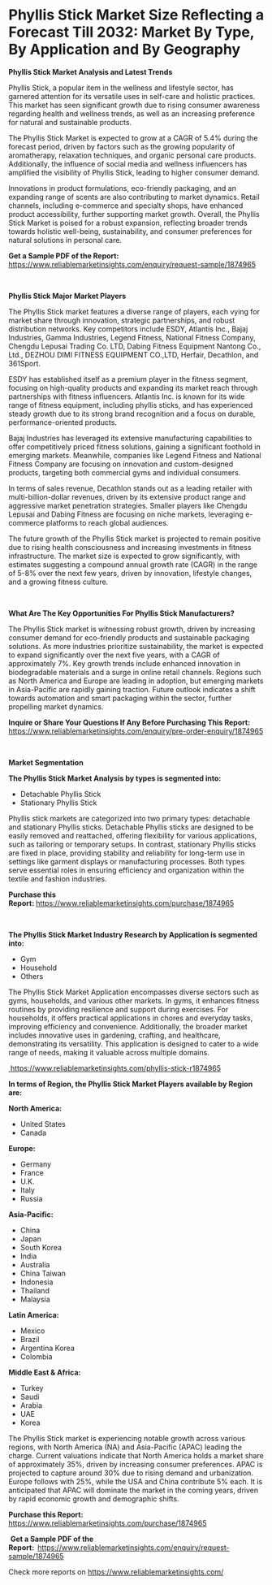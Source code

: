 <p><h1>Phyllis Stick Market Size Reflecting a Forecast Till 2032: Market By Type, By Application and By Geography</h1></p><p><strong>Phyllis Stick Market Analysis and Latest Trends</strong></p>
<p><p>Phyllis Stick, a popular item in the wellness and lifestyle sector, has garnered attention for its versatile uses in self-care and holistic practices. This market has seen significant growth due to rising consumer awareness regarding health and wellness trends, as well as an increasing preference for natural and sustainable products. </p><p>The Phyllis Stick Market is expected to grow at a CAGR of 5.4% during the forecast period, driven by factors such as the growing popularity of aromatherapy, relaxation techniques, and organic personal care products. Additionally, the influence of social media and wellness influencers has amplified the visibility of Phyllis Stick, leading to higher consumer demand. </p><p>Innovations in product formulations, eco-friendly packaging, and an expanding range of scents are also contributing to market dynamics. Retail channels, including e-commerce and specialty shops, have enhanced product accessibility, further supporting market growth. Overall, the Phyllis Stick Market is poised for a robust expansion, reflecting broader trends towards holistic well-being, sustainability, and consumer preferences for natural solutions in personal care.</p></p>
<p><strong>Get a Sample PDF of the Report:&nbsp;</strong> <a href="https://www.reliablemarketinsights.com/enquiry/request-sample/1874965?utm_campaign=1938&utm_medium=2&utm_source=Github&utm_content=ia&utm_term=09022025&utm_id=phyllis-stick">https://www.reliablemarketinsights.com/enquiry/request-sample/1874965</a></p>
<p>&nbsp;</p>
<p><strong>Phyllis Stick Major Market Players</strong></p>
<p><p>The Phyllis Stick market features a diverse range of players, each vying for market share through innovation, strategic partnerships, and robust distribution networks. Key competitors include ESDY, Atlantis Inc., Bajaj Industries, Gamma Industries, Legend Fitness, National Fitness Company, Chengdu Lepusai Trading Co. LTD, Dabing Fitness Equipment Nantong Co., Ltd., DEZHOU DIMI FITNESS EQUIPMENT CO.,LTD, Herfair, Decathlon, and 361Sport.</p><p>ESDY has established itself as a premium player in the fitness segment, focusing on high-quality products and expanding its market reach through partnerships with fitness influencers. Atlantis Inc. is known for its wide range of fitness equipment, including phyllis sticks, and has experienced steady growth due to its strong brand recognition and a focus on durable, performance-oriented products.</p><p>Bajaj Industries has leveraged its extensive manufacturing capabilities to offer competitively priced fitness solutions, gaining a significant foothold in emerging markets. Meanwhile, companies like Legend Fitness and National Fitness Company are focusing on innovation and custom-designed products, targeting both commercial gyms and individual consumers.</p><p>In terms of sales revenue, Decathlon stands out as a leading retailer with multi-billion-dollar revenues, driven by its extensive product range and aggressive market penetration strategies. Smaller players like Chengdu Lepusai and Dabing Fitness are focusing on niche markets, leveraging e-commerce platforms to reach global audiences.</p><p>The future growth of the Phyllis Stick market is projected to remain positive due to rising health consciousness and increasing investments in fitness infrastructure. The market size is expected to grow significantly, with estimates suggesting a compound annual growth rate (CAGR) in the range of 5-8% over the next few years, driven by innovation, lifestyle changes, and a growing fitness culture.</p></p>
<p>&nbsp;</p>
<p><strong>What Are The Key Opportunities For Phyllis Stick Manufacturers?</strong></p>
<p><p>The Phyllis Stick market is witnessing robust growth, driven by increasing consumer demand for eco-friendly products and sustainable packaging solutions. As more industries prioritize sustainability, the market is expected to expand significantly over the next five years, with a CAGR of approximately 7%. Key growth trends include enhanced innovation in biodegradable materials and a surge in online retail channels. Regions such as North America and Europe are leading in adoption, but emerging markets in Asia-Pacific are rapidly gaining traction. Future outlook indicates a shift towards automation and smart packaging within the sector, further propelling market dynamics.</p></p>
<p><strong>Inquire or Share Your Questions If Any Before Purchasing This Report:</strong> <a href="https://www.reliablemarketinsights.com/enquiry/pre-order-enquiry/1874965?utm_campaign=1938&utm_medium=2&utm_source=Github&utm_content=ia&utm_term=09022025&utm_id=phyllis-stick">https://www.reliablemarketinsights.com/enquiry/pre-order-enquiry/1874965</a></p>
<p>&nbsp;</p>
<p><strong>Market Segmentation</strong></p>
<p><strong>The Phyllis Stick Market Analysis by types is segmented into:</strong></p>
<p><ul><li>Detachable Phyllis Stick</li><li>Stationary Phyllis Stick</li></ul></p>
<p><p>Phyllis stick markets are categorized into two primary types: detachable and stationary Phyllis sticks. Detachable Phyllis sticks are designed to be easily removed and reattached, offering flexibility for various applications, such as tailoring or temporary setups. In contrast, stationary Phyllis sticks are fixed in place, providing stability and reliability for long-term use in settings like garment displays or manufacturing processes. Both types serve essential roles in ensuring efficiency and organization within the textile and fashion industries.</p></p>
<p><strong>Purchase this Report:&nbsp;</strong><a href="https://www.reliablemarketinsights.com/purchase/1874965?utm_campaign=1938&utm_medium=2&utm_source=Github&utm_content=ia&utm_term=09022025&utm_id=phyllis-stick">https://www.reliablemarketinsights.com/purchase/1874965</a></p>
<p>&nbsp;</p>
<p><strong>The Phyllis Stick Market Industry Research by Application is segmented into:</strong></p>
<p><ul><li>Gym</li><li>Household</li><li>Others</li></ul></p>
<p><p>The Phyllis Stick Market Application encompasses diverse sectors such as gyms, households, and various other markets. In gyms, it enhances fitness routines by providing resilience and support during exercises. For households, it offers practical applications in chores and everyday tasks, improving efficiency and convenience. Additionally, the broader market includes innovative uses in gardening, crafting, and healthcare, demonstrating its versatility. This application is designed to cater to a wide range of needs, making it valuable across multiple domains.</p></p>
<p><a href="https://www.reliablemarketinsights.com/phyllis-stick-r1874965?utm_campaign=1938&utm_medium=2&utm_source=Github&utm_content=ia&utm_term=09022025&utm_id=phyllis-stick">&nbsp;https://www.reliablemarketinsights.com/phyllis-stick-r1874965</a></p>
<p><strong>In terms of Region, the Phyllis Stick Market Players available by Region are:</strong></p>
<p>
    <p> <strong> North America: </strong>
        <ul>
            <li>United States</li>
            <li>Canada</li>
        </ul>
        </p> 
    <p> <strong> Europe: </strong>
        <ul>
            <li>Germany</li>
            <li>France</li>
            <li>U.K.</li>
            <li>Italy</li>
            <li>Russia</li>
        </ul>
        </p> 
    <p> <strong> Asia-Pacific: </strong>
        <ul>
            <li>China</li>
            <li>Japan</li>
            <li>South Korea</li>
            <li>India</li>
            <li>Australia</li>
            <li>China Taiwan</li>
            <li>Indonesia</li>
            <li>Thailand</li>
            <li>Malaysia</li>
        </ul>
        </p> 
    <p> <strong> Latin America: </strong>
        <ul>
            <li>Mexico</li>
            <li>Brazil</li>
            <li>Argentina Korea</li>
            <li>Colombia</li>
        </ul>
        </p> 
    <p> <strong> Middle East & Africa: </strong>
        <ul>
            <li>Turkey</li>
            <li>Saudi</li>
            <li>Arabia</li>
            <li>UAE</li>
            <li>Korea</li>
        </ul>
    </p>
    </p>
<p><p>The Phyllis Stick market is experiencing notable growth across various regions, with North America (NA) and Asia-Pacific (APAC) leading the charge. Current valuations indicate that North America holds a market share of approximately 35%, driven by increasing consumer preferences. APAC is projected to capture around 30% due to rising demand and urbanization. Europe follows with 25%, while the USA and China contribute 5% each. It is anticipated that APAC will dominate the market in the coming years, driven by rapid economic growth and demographic shifts.</p></p>
<p><strong>Purchase this Report: </strong><a href="https://www.reliablemarketinsights.com/purchase/1874965?utm_campaign=1938&utm_medium=2&utm_source=Github&utm_content=ia&utm_term=09022025&utm_id=phyllis-stick">https://www.reliablemarketinsights.com/purchase/1874965</a></p>
<p>&nbsp;<strong>Get a Sample PDF of the Report:&nbsp;&nbsp;</strong><a href="https://www.reliablemarketinsights.com/enquiry/request-sample/1874965?utm_campaign=1938&utm_medium=2&utm_source=Github&utm_content=ia&utm_term=09022025&utm_id=phyllis-stick">https://www.reliablemarketinsights.com/enquiry/request-sample/1874965</a></p>
<p><strong></strong></p>
<p>Check more reports on <a href="https://www.reliablemarketinsights.com/?utm_campaign=1938&utm_medium=2&utm_source=Github&utm_content=ia&utm_term=09022025&utm_id=phyllis-stick">https://www.reliablemarketinsights.com/</a></p>